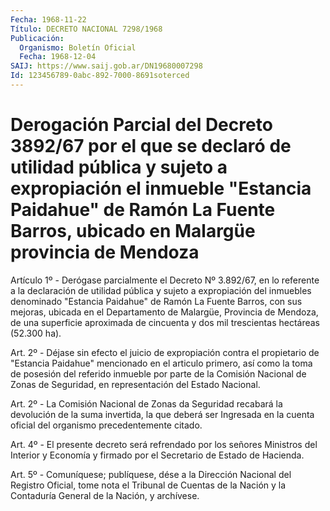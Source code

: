 ```yaml
---
Fecha: 1968-11-22
Título: DECRETO NACIONAL 7298/1968
Publicación:
  Organismo: Boletín Oficial
  Fecha: 1968-12-04
SAIJ: https://www.saij.gob.ar/DN19680007298
Id: 123456789-0abc-892-7000-8691soterced
---
```

# Derogación Parcial del Decreto 3892/67 por el que se declaró de utilidad pública y sujeto a expropiación el inmueble "Estancia Paidahue" de Ramón La Fuente Barros, ubicado en Malargüe provincia de Mendoza

<a id="1"></a>
Artículo 1º - Derógase parcialmente el Decreto Nº 3.892/67, en lo referente a la declaración de utilidad pública y sujeto a expropiación del inmuebles denominado "Estancia Paidahue" de Ramón La Fuente Barros, con sus mejoras, ubicada en el Departamento de Malargüe, Provincia de Mendoza, de una superficie aproximada de cincuenta y dos mil trescientas hectáreas (52.300 ha).

<a id="2"></a>
Art. 2º - Déjase sin efecto el juicio de expropiación contra el propietario de "Estancia Paidahue" mencionado en el articulo primero, así como la toma de posesión del referido inmueble por parte de la Comisión Nacional de Zonas de Seguridad, en representación del Estado Nacional.

<a id="3"></a>
Art. 2º - La Comisión Nacional de Zonas da Seguridad recabará la devolución de la suma invertida, la que deberá ser Ingresada en la cuenta oficial del organismo precedentemente citado.

<a id="4"></a>
Art. 4º - El presente decreto será refrendado por los señores Ministros del Interior y Economía y firmado por el Secretario de Estado de Hacienda.

<a id="5"></a>
Art. 5º - Comuníquese; publíquese, dése a la Dirección Nacional del Registro Oficial, tome nota el Tribunal de Cuentas de la Nación y la Contaduría General de la Nación, y archívese.